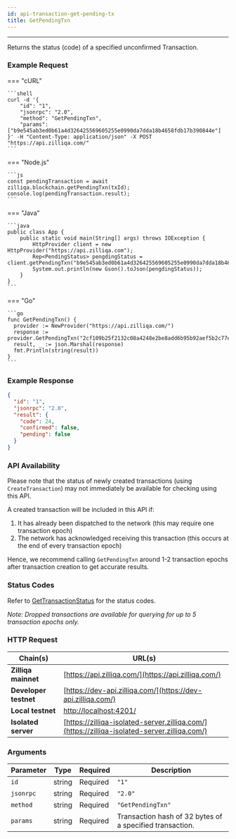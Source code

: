 ```yaml
---
id: api-transaction-get-pending-tx
title: GetPendingTxn
---
```


---

Returns the status (code) of a specified unconfirmed Transaction.

### Example Request

=== "cURL"

    ```shell
    curl -d '{
        "id": "1",
        "jsonrpc": "2.0",
        "method": "GetPendingTxn",
        "params": ["b9e545ab3ed0b61a4d326425569605255e0990da7dda18b4658fdb17b390844e"]
    }' -H "Content-Type: application/json" -X POST "https://api.zilliqa.com/"
    ```

=== "Node.js"

    ```js
    const pendingTransaction = await zilliqa.blockchain.getPendingTxn(txId);
    console.log(pendingTransaction.result);
    ```

=== "Java"

    ```java
    public class App {
        public static void main(String[] args) throws IOException {
            HttpProvider client = new HttpProvider("https://api.zilliqa.com");
            Rep<PendingStatus> pengdingStatus = client.getPendingTxn("b9e545ab3ed0b61a4d326425569605255e0990da7dda18b4658fdb17b390844e");
            System.out.println(new Gson().toJson(pengdingStatus));
        }
    }
    ```

=== "Go"

    ```go
    func GetPendingTxn() {
      provider := NewProvider("https://api.zilliqa.com/")
      response := provider.GetPendingTxn("2cf109b25f2132c08a4248e2be8add6b95b92aef5b2c77e737faefbc9353ee7c")
      result, _ := json.Marshal(response)
      fmt.Println(string(result))
    }
    ```

### Example Response

```json
{
  "id": "1",
  "jsonrpc": "2.0",
  "result": {
    "code": 24,
    "confirmed": false,
    "pending": false
  }
}
```

### API Availability

Please note that the status of newly created transactions (using `CreateTransaction`) may not immediately be available for checking using this API.

A created transaction will be included in this API if:

1. It has already been dispatched to the network (this may require one transaction epoch)
2. The network has acknowledged receiving this transaction (this occurs at the end of every transaction epoch)

Hence, we recommend calling `GetPendingTxn` around 1-2 transaction epochs after transaction creation to get accurate results.

### Status Codes

Refer to [GetTransactionStatus](https://dev.zilliqa.com/docs/apis/api-transaction-get-transaction-status#status-codes) for the status codes.

_Note: Dropped transactions are available for querying for up to 5 transaction epochs only._

### HTTP Request

| Chain(s)              | URL(s)                                                                                       |
| --------------------- | -------------------------------------------------------------------------------------------- |
| **Zilliqa mainnet**   | [https://api.zilliqa.com/](https://api.zilliqa.com/)                                         |
| **Developer testnet** | [https://dev-api.zilliqa.com/](https://dev-api.zilliqa.com/)                                 |
| **Local testnet**     | [http://localhost:4201/](http://localhost:4201/)                                             |
| **Isolated server**   | [https://zilliqa-isolated-server.zilliqa.com/](https://zilliqa-isolated-server.zilliqa.com/) |

### Arguments

| Parameter | Type   | Required | Description                                              |
| --------- | ------ | -------- | -------------------------------------------------------- |
| `id`      | string | Required | `"1"`                                                    |
| `jsonrpc` | string | Required | `"2.0"`                                                  |
| `method`  | string | Required | `"GetPendingTxn"`                                        |
| `params`  | string | Required | Transaction hash of 32 bytes of a specified transaction. |
